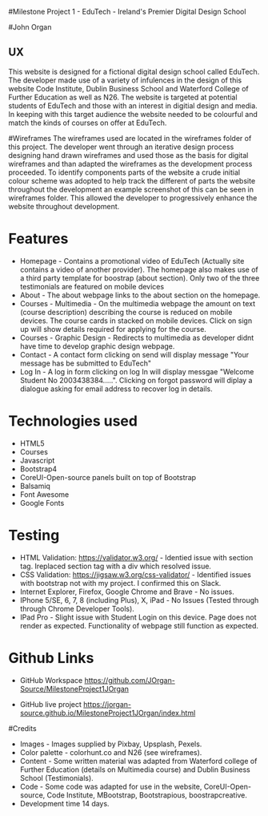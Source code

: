 #Milestone Project 1 - EduTech - Ireland's Premier Digital Design School

#John Organ

## UX

This website is designed for a fictional digital design school called EduTech. The developer made use of a variety of infulences in the design
of this website Code Institute, Dublin Business School and Waterford College of Further Education as well as N26. The website is targeted at potential students of EduTech and those with an interest in digitial design and media. In keeping with this target audience the website needed to be colourful and match the kinds of courses on offer at EduTech.

#Wireframes
The wireframes used are located in the wireframes folder of this project. The developer went through an iterative design process designing hand drawn wireframes and used those as the basis for digital wireframes and than adapted the wireframes as the development process proceeded.
To identify components parts of the website a crude initial colour scheme was adopted to help track the different of parts the website throughout the development an example screenshot of this can be seen in wireframes folder. This allowed the developer to progressively enhance the website throughout development.

# Features

* Homepage - Contains a promotional video of EduTech (Actually site contains a video of another provider). The homepage also makes use of a third party template for boostrap (about section). Only two of the three testimonials are featured on mobile devices
* About - The about webpage links to the about section on the homepage.
* Courses - Multimedia - On the multimedia webpage the amount on text (course description) describing the course is reduced on mobile devices. The course cards in stacked on mobile devices. Click on sign up will show details required for applying for the course.
* Courses - Graphic Design - Redirects to multimedia as developer didnt have time to develop graphic design webpage.
* Contact - A contact form clicking on send will display message "Your message has be submitted to EduTech"
* Log In - A log in form clicking on log In will display messgae "Welcome Student No 2003438384.....". Clicking on forgot password will diplay a dialogue asking for email address to recover log in details.

# Technologies used

* HTML5
* Courses
* Javascript
* Bootstrap4
* CoreUI-Open-source panels built on top of Bootstrap
* Balsamiq
* Font Awesome
* Google Fonts

# Testing

* HTML Validation:  https://validator.w3.org/ - Identied issue with section tag. Ireplaced section tag with a div which resolved issue.
* CSS Validation: https://jigsaw.w3.org/css-validator/ - Identified issues with bootstrap not with my project. I confirmed this on Slack.
* Internet Explorer, Firefox, Google Chrome and Brave - No issues.
* IPhone 5/SE, 6, 7, 8 (including Plus), X, iPad - No Issues (Tested through through Chrome Developer Tools).
* IPad Pro - Slight issue with Student Login on this device. Page does not render as expected. Functionality of webpage still function as expected.

# Github Links 

* GitHub Workspace
https://github.com/JOrgan-Source/MilestoneProject1JOrgan

* GitHub live project
https://jorgan-source.github.io/MilestoneProject1JOrgan/index.html

#Credits
* Images - Images supplied by Pixbay, Upsplash, Pexels.
* Color palette - colorhunt.co and N26 (see wireframes).
* Content - Some written material was adapted from Waterford college of Further Education (details on Multimedia course) and Dublin Business School (Testimonials).
* Code - Some code was adapted for use in the website, CoreUI-Open-source, Code Institute, MBootstrap, Bootstrapious,  boostrapcreative.
* Development time 14 days.